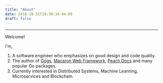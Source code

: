 ```yaml
---
title: "About"
date: 2018-10-31T18:30:34-04:00
draft: false
---
```


---
Welcome!

I'm,

1. A software engineer who emphasizes on good design and code quality.
2. The author of [Gogs](https://gogs.io), [Macaron Web Framework](https://go-macaron.com), [Peach Docs](https://peachdocs.org) and many popular Go packages.
3. Currently interested in Distributed Systems, Machine Learning, Microservices and Blockchain.
